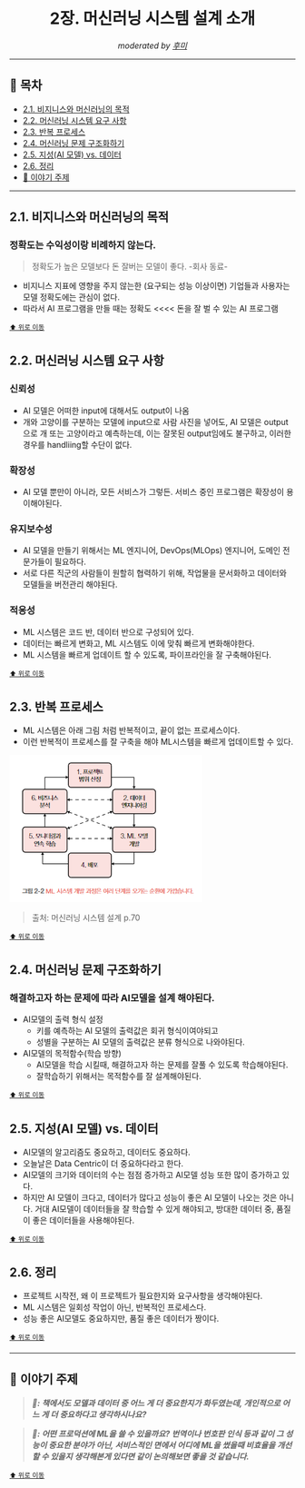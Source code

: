 <div align="center">
    <h1>2장. 머신러닝 시스템 설계 소개</h1>
    <i>moderated by <a href="https://github.com/opijae">후미</a></i>
</div>

---

## 📝 목차

- [2.1. 비지니스와 머신러닝의 목적](#21-비지니스와-머신러닝의-목적)
- [2.2. 머신러닝 시스템 요구 사항](#22-머신러닝-시스템-요구-사항)
- [2.3. 반복 프로세스](#23-반복-프로세스)
- [2.4. 머신러닝 문제 구조화하기](#24-머신러닝-문제-구조화하기)
- [2.5. 지성(AI 모델) vs. 데이터](#25-지성ai-모델-vs-데이터)
- [2.6. 정리](#26-정리)
- [💬 이야기 주제](#-이야기-주제)

---

## 2.1. 비지니스와 머신러닝의 목적

### 정확도는 수익성이랑 비례하지 않는다.

> 정확도가 높은 모델보다 돈 잘버는 모델이 좋다. -회사 동료-

- 비지니스 지표에 영향을 주지 않는한 (요구되는 성능 이상이면) 기업들과 사용자는 모델 정확도에는 관심이 없다.
- 따라서 AI 프로그램을 만들 때는 정확도 <<<< 돈을 잘 벌 수 있는 AI 프로그램

<sup><a href="#-목차">⬆️ 위로 이동</a></sup>

## 2.2. 머신러닝 시스템 요구 사항

### 신뢰성

- AI 모델은 어떠한 input에 대해서도 output이 나옴
- 개와 고양이를 구분하는 모델에 input으로 사람 사진을 넣어도, AI 모델은 output으로 개 또는 고양이라고 예측하는데, 이는 잘못된 output임에도 불구하고, 이러한 경우를 handliing할 수단이 없다.

### 확장성

- AI 모델 뿐만이 아니라, 모든 서비스가 그렇든. 서비스 중인 프로그램은 확장성이 용이해야된다.

### 유지보수성

- AI 모델을 만들기 위해서는 ML 엔지니어, DevOps(MLOps) 엔지니어, 도메인 전문가들이 필요하다.
- 서로 다른 직군의 사람들이 원할히 협력하기 위해, 작업물을 문서화하고 데이터와 모델들을 버전관리 해야된다.

### 적응성

- ML 시스템은 코드 반, 데이터 반으로 구성되어 있다.
- 데이터는 빠르게 변화고, ML 시스템도 이에 맞춰 빠르게 변화해야한다.
- ML 시스템을 빠르게 업데이트 할 수 있도록, 파이프라인을 잘 구축해야된다.

<sup><a href="#-목차">⬆️ 위로 이동</a></sup>

## 2.3. 반복 프로세스

- ML 시스템은 아래 그림 처럼 반복적이고, 끝이 없는 프로세스이다.
- 이런 반복적이 프로세스를 잘 구축을 해야 ML시스템을 빠르게 업데이트할 수 있다.

![머신러닝 시스템 설계](./img/ch02/ml-system-development.png)

> 출처: 머신러닝 시스템 설계 p.70

<sup><a href="#-목차">⬆️ 위로 이동</a></sup>

## 2.4. 머신러닝 문제 구조화하기

### 해결하고자 하는 문제에 따라 AI모델을 설계 해야된다.

- AI모델의 출력 형식 설정
  - 키를 예측하는 AI 모델의 출력값은 회귀 형식이여야되고
  - 성별을 구분하는 AI 모델의 출력값은 분류 형식으로 나와야된다.
- AI모델의 목적함수(학습 방향)
  - AI모델을 학습 시킬때, 해결하고자 하는 문제를 잘풀 수 있도록 학습해야된다.
  - 잘학습하기 위해서는 목적함수를 잘 설계해야된다.

<sup><a href="#-목차">⬆️ 위로 이동</a></sup>

## 2.5. 지성(AI 모델) vs. 데이터

- AI모델의 알고리즘도 중요하고, 데이터도 중요하다.
- 오늘날은 Data Centric이 더 중요하다라고 한다.
- AI모델의 크기와 데이터의 수는 점점 증가하고 AI모델 성능 또한 많이 증가하고 있다.
- 하지만 AI 모델이 크다고, 데이터가 많다고 성능이 좋은 AI 모델이 나오는 것은 아니다. 거대 AI모델이 데이터들을 잘 학습할 수 있게 해야되고, 방대한 데이터 중, 품질이 좋은 데이터들을 사용해야된다.

<sup><a href="#-목차">⬆️ 위로 이동</a></sup>

## 2.6. 정리

- 프로젝트 시작전, 왜 이 프로젝트가 필요한지와 요구사항을 생각해야된다.
- ML 시스템은 일회성 작업이 아닌, 반복적인 프로세스다.
- 성능 좋은 AI모델도 중요하지만, 품질 좋은 데이터가 짱이다.

<sup><a href="#-목차">⬆️ 위로 이동</a></sup>

---

## 💬 이야기 주제

> <strong><i>🐧: 책에서도 모델과 데이터 중 어느 게 더 중요한지가 화두였는데, 개인적으로 어느 게 더 중요하다고 생각하시나요?</i></strong>

> <strong><i>🐤: 어떤 프로덕션에 ML을 쓸 수 있을까요? 번역이나 번호판 인식 등과 같이 그 성능이 중요한 분야가 아닌, 서비스적인 면에서 어디에 ML을 썼을때 비효율을 개선할 수 있을지 생각해본게 있다면 같이 논의해보면 좋을 것 같습니다.</i></strong>

<sup><a href="#-목차">⬆️ 위로 이동</a></sup>
